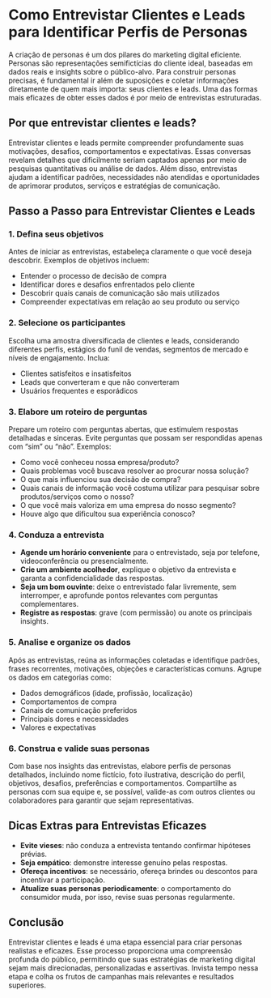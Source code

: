
# Como Entrevistar Clientes e Leads para Identificar Perfis de Personas

A criação de personas é um dos pilares do marketing digital eficiente. Personas são representações semifictícias do cliente ideal, baseadas em dados reais e insights sobre o público-alvo. Para construir personas precisas, é fundamental ir além de suposições e coletar informações diretamente de quem mais importa: seus clientes e leads. Uma das formas mais eficazes de obter esses dados é por meio de entrevistas estruturadas.

## Por que entrevistar clientes e leads?

Entrevistar clientes e leads permite compreender profundamente suas motivações, desafios, comportamentos e expectativas. Essas conversas revelam detalhes que dificilmente seriam captados apenas por meio de pesquisas quantitativas ou análise de dados. Além disso, entrevistas ajudam a identificar padrões, necessidades não atendidas e oportunidades de aprimorar produtos, serviços e estratégias de comunicação.

## Passo a Passo para Entrevistar Clientes e Leads

### 1. Defina seus objetivos

Antes de iniciar as entrevistas, estabeleça claramente o que você deseja descobrir. Exemplos de objetivos incluem:

- Entender o processo de decisão de compra
- Identificar dores e desafios enfrentados pelo cliente
- Descobrir quais canais de comunicação são mais utilizados
- Compreender expectativas em relação ao seu produto ou serviço

### 2. Selecione os participantes

Escolha uma amostra diversificada de clientes e leads, considerando diferentes perfis, estágios do funil de vendas, segmentos de mercado e níveis de engajamento. Inclua:

- Clientes satisfeitos e insatisfeitos
- Leads que converteram e que não converteram
- Usuários frequentes e esporádicos

### 3. Elabore um roteiro de perguntas

Prepare um roteiro com perguntas abertas, que estimulem respostas detalhadas e sinceras. Evite perguntas que possam ser respondidas apenas com “sim” ou “não”. Exemplos:

- Como você conheceu nossa empresa/produto?
- Quais problemas você buscava resolver ao procurar nossa solução?
- O que mais influenciou sua decisão de compra?
- Quais canais de informação você costuma utilizar para pesquisar sobre produtos/serviços como o nosso?
- O que você mais valoriza em uma empresa do nosso segmento?
- Houve algo que dificultou sua experiência conosco?

### 4. Conduza a entrevista

- **Agende um horário conveniente** para o entrevistado, seja por telefone, videoconferência ou presencialmente.
- **Crie um ambiente acolhedor**, explique o objetivo da entrevista e garanta a confidencialidade das respostas.
- **Seja um bom ouvinte**: deixe o entrevistado falar livremente, sem interromper, e aprofunde pontos relevantes com perguntas complementares.
- **Registre as respostas**: grave (com permissão) ou anote os principais insights.

### 5. Analise e organize os dados

Após as entrevistas, reúna as informações coletadas e identifique padrões, frases recorrentes, motivações, objeções e características comuns. Agrupe os dados em categorias como:

- Dados demográficos (idade, profissão, localização)
- Comportamentos de compra
- Canais de comunicação preferidos
- Principais dores e necessidades
- Valores e expectativas

### 6. Construa e valide suas personas

Com base nos insights das entrevistas, elabore perfis de personas detalhados, incluindo nome fictício, foto ilustrativa, descrição do perfil, objetivos, desafios, preferências e comportamentos. Compartilhe as personas com sua equipe e, se possível, valide-as com outros clientes ou colaboradores para garantir que sejam representativas.

## Dicas Extras para Entrevistas Eficazes

- **Evite vieses**: não conduza a entrevista tentando confirmar hipóteses prévias.
- **Seja empático**: demonstre interesse genuíno pelas respostas.
- **Ofereça incentivos**: se necessário, ofereça brindes ou descontos para incentivar a participação.
- **Atualize suas personas periodicamente**: o comportamento do consumidor muda, por isso, revise suas personas regularmente.

## Conclusão

Entrevistar clientes e leads é uma etapa essencial para criar personas realistas e eficazes. Esse processo proporciona uma compreensão profunda do público, permitindo que suas estratégias de marketing digital sejam mais direcionadas, personalizadas e assertivas. Invista tempo nessa etapa e colha os frutos de campanhas mais relevantes e resultados superiores.
```
